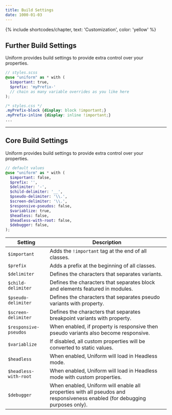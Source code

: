 ```yaml
---
title: Build Settings
date: 1000-01-03
---
```


{% include shortcodes/chapter, text: 'Customization', color: 'yellow' %}

## Further Build Settings

Uniform provides build settings to provide extra control over your properties.

```scss
// styles.scss
@use "uniform" as * with (
  $important: true,
  $prefix: 'myPrefix-'
  // chain as many variable overrides as you like here
);
```

```css
/* styles.css */
.myPrefix-block {display: block !important;}
.myPrefix-inline {display: inline !important;}
...
```


---


## Core Build Settings

Uniform provides build settings to provide extra control over your properties.

```scss
// default values
@use "uniform" as * with (
  $important: false,
  $prefix: '',
  $delimiter: '-',
  $child-delimiter: '__',
  $pseudo-delimiter: '\\.',
  $screen-delimiter: '\\.',
  $responsive-pseudos: false,
  $variablize: true,
  $headless: false,
  $headless-with-root: false,
  $debugger: false,
);
```

<div class="mb-10"></div>

<table class="table leading-7">
  <thead class="uppercase font-xs font-600 tracking-1 text-black">
    <tr>
      <th>
        Setting
      </th>
      <th>
        Description
      </th>
    </tr>
  </thead>
  <tbody class="font-sm">
    <tr>
      <td class="font-xs md.font-sm color-teal-700 align-top whitespace-nowrap"><code>$important</code></td>
      <td>Adds the <code class="color-blue-500">!important</code> tag at the end of all classes.</td>
    </tr>
    <tr>
      <td class="font-xs md.font-sm color-teal-700 align-top whitespace-nowrap"><code>$prefix</code></td>
      <td>Adds a prefix at the beginning of all classes.</td>
    </tr>
    <tr>
      <td class="font-xs md.font-sm color-teal-700 align-top whitespace-nowrap"><code>$delimiter</code></td>
      <td>Defines the characters that separates variants.</td>
    </tr>
    <tr>
      <td class="font-xs md.font-sm color-teal-700 align-top whitespace-nowrap"><code>$child-delimiter</code></td>
      <td>Defines the characters that separates block and elements featured in modules.</td>
    </tr>
    <tr>
      <td class="font-xs md.font-sm color-teal-700 align-top whitespace-nowrap"><code>$pseudo-delimiter</code></td>
      <td>Defines the characters that separates pseudo variants with property.</td>
    </tr>
    <tr>
      <td class="font-xs md.font-sm color-teal-700 align-top whitespace-nowrap"><code>$screen-delimiter</code></td>
      <td>Defines the characters that separates breakpoint variants with property.</td>
    </tr>
    <tr>
      <td class="font-xs md.font-sm color-teal-700 align-top whitespace-nowrap"><code>$responsive-pseudos</code></td>
      <td>When enabled, if property is responsive then pseudo variants also become responsive.</td>
    </tr>
    <tr>
      <td class="font-xs md.font-sm color-teal-700 align-top whitespace-nowrap"><code>$variablize</code></td>
      <td>If disabled, all custom properties will be converted to static values.</td>
    </tr>
    <tr>
      <td class="font-xs md.font-sm color-teal-700 align-top whitespace-nowrap"><code>$headless</code></td>
      <td>When enabled, Uniform will load in Headless mode.</td>
    </tr>
    <tr>
      <td class="font-xs md.font-sm color-teal-700 align-top whitespace-nowrap"><code>$headless-with-root</code></td>
      <td>When enabled, Uniform will load in Headless mode with custom properties.</td>
    </tr>
    <tr>
      <td class="font-xs md.font-sm color-teal-700 align-top whitespace-nowrap"><code>$debugger</code></td>
      <td>When enabled, Uniform will enable all properties with all pseudos and responsiveness enabled (for debugging purposes only).</td>
    </tr>
  </tbody>
</table>

